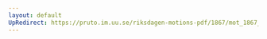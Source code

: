 ```yaml
---
layout: default
UpRedirect: https://pruto.im.uu.se/riksdagen-motions-pdf/1867/mot_1867__ak__260/mot_1867__ak__260-002.pdf
---
```

